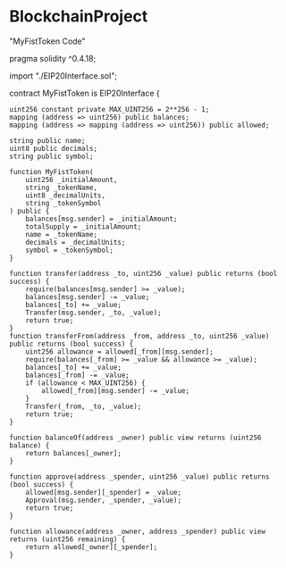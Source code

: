 # BlockchainProject
"MyFistToken Code"

pragma solidity ^0.4.18;

import "./EIP20Interface.sol";

contract MyFistToken is EIP20Interface {

    uint256 constant private MAX_UINT256 = 2**256 - 1;
    mapping (address => uint256) public balances;
    mapping (address => mapping (address => uint256)) public allowed;
   
    string public name;                   
    uint8 public decimals;                
    string public symbol;                 

    function MyFistToken(
        uint256 _initialAmount,
        string _tokenName,
        uint8 _decimalUnits,
        string _tokenSymbol
    ) public {
        balances[msg.sender] = _initialAmount;               
        totalSupply = _initialAmount;                        
        name = _tokenName;                                   
        decimals = _decimalUnits;                            
        symbol = _tokenSymbol;                               
    }

    function transfer(address _to, uint256 _value) public returns (bool success) {
        require(balances[msg.sender] >= _value);
        balances[msg.sender] -= _value;
        balances[_to] += _value;
        Transfer(msg.sender, _to, _value); 
        return true;
    }
    function transferFrom(address _from, address _to, uint256 _value) public returns (bool success) {
        uint256 allowance = allowed[_from][msg.sender];
        require(balances[_from] >= _value && allowance >= _value);
        balances[_to] += _value;
        balances[_from] -= _value;
        if (allowance < MAX_UINT256) {
            allowed[_from][msg.sender] -= _value;
        }
        Transfer(_from, _to, _value); 
        return true;
    }

    function balanceOf(address _owner) public view returns (uint256 balance) {
        return balances[_owner];
    }

    function approve(address _spender, uint256 _value) public returns (bool success) {
        allowed[msg.sender][_spender] = _value;
        Approval(msg.sender, _spender, _value); 
        return true;
    }

    function allowance(address _owner, address _spender) public view returns (uint256 remaining) {
        return allowed[_owner][_spender];
    }
